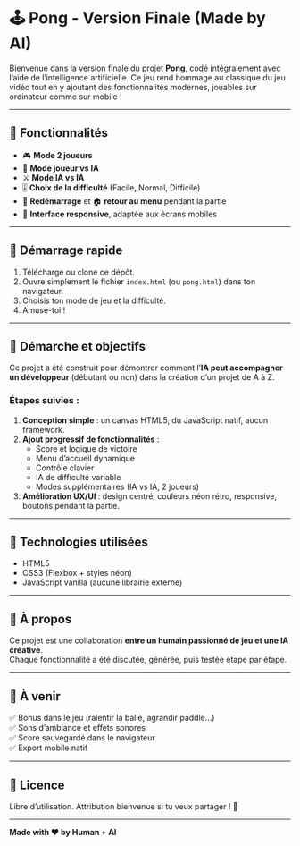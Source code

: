 # 🕹️ Pong - Version Finale (Made by AI)

Bienvenue dans la version finale du projet **Pong**, codé intégralement avec l’aide de l’intelligence artificielle. Ce jeu rend hommage au classique du jeu vidéo tout en y ajoutant des fonctionnalités modernes, jouables sur ordinateur comme sur mobile !

---

## 📌 Fonctionnalités

- 🎮 **Mode 2 joueurs**
- 🤖 **Mode joueur vs IA**
- ⚔️ **Mode IA vs IA**
- 🎚️ **Choix de la difficulté** (Facile, Normal, Difficile)
- 🔁 **Redémarrage** et 🏠 **retour au menu** pendant la partie
- 📱 **Interface responsive**, adaptée aux écrans mobiles

---

## 🚀 Démarrage rapide

1. Télécharge ou clone ce dépôt.
2. Ouvre simplement le fichier `index.html` (ou `pong.html`) dans ton navigateur.
3. Choisis ton mode de jeu et la difficulté.
4. Amuse-toi !

---

## 🧠 Démarche et objectifs

Ce projet a été construit pour démontrer comment l’**IA peut accompagner un développeur** (débutant ou non) dans la création d’un projet de A à Z.

### Étapes suivies :

1. **Conception simple** : un canvas HTML5, du JavaScript natif, aucun framework.
2. **Ajout progressif de fonctionnalités** :
   - Score et logique de victoire
   - Menu d’accueil dynamique
   - Contrôle clavier
   - IA de difficulté variable
   - Modes supplémentaires (IA vs IA, 2 joueurs)
3. **Amélioration UX/UI** : design centré, couleurs néon rétro, responsive, boutons pendant la partie.

---

## 🔧 Technologies utilisées

- HTML5
- CSS3 (Flexbox + styles néon)
- JavaScript vanilla (aucune librairie externe)

---

## 🤖 À propos

Ce projet est une collaboration **entre un humain passionné de jeu et une IA créative**.  
Chaque fonctionnalité a été discutée, générée, puis testée étape par étape.

---

## 📂 À venir

✅ Bonus dans le jeu (ralentir la balle, agrandir paddle…)  
✅ Sons d’ambiance et effets sonores  
✅ Score sauvegardé dans le navigateur  
✅ Export mobile natif

---

## 📄 Licence

Libre d’utilisation. Attribution bienvenue si tu veux partager ! 🙌

---

**Made with ❤️ by Human + AI**

